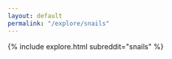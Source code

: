 ```yaml
---
layout: default
permalink: "/explore/snails"
---
```


{% include explore.html subreddit="snails" %}
